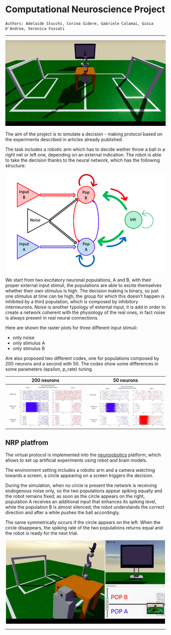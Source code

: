 # Computational Neuroscience Project

    Authors: Adelaide Stucchi, Corina Sidere, Gabriele Calamai, Gioia D'Andrea, Veronica Fossati
    
***
<p align="center">
  <img src="https://github.com/adelplasters/Computational_Neuroscience_project/blob/main/env1.png" width="700">
</p>

The aim of the project is to simulate a decision - making protocol based on the experiments described in articles already published.

The task includes a robotic arm which has to decide wether throw a ball in a right net or left one, depending on an external indication. 
The robot is able to take the decision thanks to the neural network, which has the following structure: 

<p align="center">
 <img src="https://github.com/adelplasters/Computational_Neuroscience_project/blob/main/net.png" width="500">
 </p>
We start from two excitatory neuronal populations, A and B, with their proper external input stimuli, the populations are able to excite themselves whether their own stimulus is high. The decision making is binary, so just one stimulus at time can be high, the group for which this doesn’t happen is inhibited by a third population, which is composed by inhibitory interneurons. 
 Noise is another typology of external input, it is add in order to create a network coherent with the physiology of the real ones, in fact noise is always present in real neural connections. 
 
Here are shown the raster plots for three different input stimuli: 
* only noise
* only stimulus A
* only stimulus B 

Are also proposed two different codes, one for populations composed by 200 neurons and a second with 50. The codes show some differences in some parameters (epsilon, p_rate) tuning.

 | 200 neurons  | 50 neurons |
| ------------- | ------------- |
|  <img src="https://github.com/adelplasters/Computational_Neuroscience_project/blob/main/ord200.png" width="500">| <img src="https://github.com/adelplasters/Computational_Neuroscience_project/blob/main/ord50.png" width="500"> |
 

 ## NRP platfrom  
The virtual protocol is implemented into the [neurorobotics](https://www.neurorobotics.net/access-the-nrp.html) platform, which allows to set up artificial experiments using robot and brain models.  

The environment setting includes a robotic arm and a camera watching towards a screen, a circle appearing on a screen triggers the decision. 

During the simulation, when no circle is present the network is receiving endogenous noise only, so the two populations appear spiking equally and the robot remains fixed; as soon as the circle appears on the right, population A receives an additional input that enhances its spiking level, while the population B is almost silenced; the robot understands the correct direction and after a while pushes the ball accordingly. 

The same symmetrically occurs if the circle appears on the left. When the circle disappears, the spiking rate of the two populations returns equal and the robot is ready for the next trial. 

 <p align="center">
 <img src="https://github.com/adelplasters/Computational_Neuroscience_project/blob/main/env2.png" width="500">
 </p>    
 
   * * *
